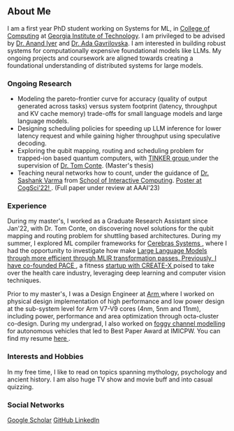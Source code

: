 ## About Me

I am a first year PhD student working on Systems for ML, in <a href="https://www.cc.gatech.edu/" target="_blank">College of Computing</a> at <a href="https://www.gatech.edu/" target="_blank">Georgia Institute of Technology</a>. I am privileged to be advised by [Dr. Anand Iyer](https://www.anand-iyer.com/) and [Dr. Ada Gavrilovska](https://sites.cc.gatech.edu/home/ada/). I am interested in building robust systems for computationally expensive foundational models like LLMs. My ongoing projects and coursework are aligned towards creating a foundational understanding of distributed systems for large models.

### Ongoing Research

- Modeling the pareto-frontier curve for accuracy (quality of output generated across tasks) versus system footprint (latency, throughput and KV cache memory) trade-offs for small language models and large language models.
- Designing scheduling policies for speeding up LLM inference for lower latency request and while gaining higher throughput using speculative decoding.
- Exploring the qubit mapping, routing and scheduling problem for trapped-ion based quantum computers, with <a href="http://prod.tinker.cc.gatech.edu/" target="_blank"> TINKER group </a> under the supervision of <a href="https://www.ece.gatech.edu/faculty-staff-directory/tom-conte" target="_blank">Dr. Tom Conte</a>. (Master's thesis)
- Teaching neural networks how to count, under the guidance of <a href="https://psychology.gatech.edu/sashank-varma" target="_blank">Dr. Sashank Varma</a> from <a href="https://ic.gatech.edu/" target="_blank">School of Interactive Computing</a>. <a href="https://escholarship.org/uc/item/91z2p9h1" target="_blank"> Poster at CogSci'22! </a>. (Full paper under review at AAAI'23)


### Experience

During my master's, I worked as a Graduate Research Assistant since Jan'22, with Dr. Tom Conte, on discovering novel solutions for the qubit mapping and routing problem for shuttling based architectures. During my summer, I explored ML compiler frameworks for <a href="https://www.cerebras.net/" target="_blank"> Cerebras Systems </a>, where I had the opportunity to investigate how make <a href="https://arxiv.org/abs/2007.14062" target="_blank"> Large Language Models through more efficient through MLIR transformation passes. Previously, I have co-founded <a href="https://www.paceworkout.com/" target="_blank"> PACE </a>, a fitness <a href="https://previewday.create-x.gatech.edu/company/pace" target="_blank"> startup with CREATE-X </a>  poised to take over the health care industry, leveraging deep learning and computer vision techniques. 
 
Prior to my master's, I was a Design Engineer at <a href="https://www.arm.com/" target="_blank"> Arm </a>  where I worked on physical design implementation of high performance and low power design at the sub-system level for Arm V7-V9 cores (4nm, 5nm and 11nm), including power, performance and area optimization through octa-cluster co-design. During my undergrad, I also worked on <a href="docs/papers/Performance_Analysis_of_a_Visible_Light_Vehicle-To-Vehicle_Wireless_Communication_System.pdf" target="_blank"> foggy channel modelling </a> for autonomous vehicles that led to Best Paper Award at IMICPW. You can find my resume <a href="docs/papers/Vima_Gupta_PhD (16).pdf" target="_blank"> here </a>. 

### Interests and Hobbies

In my free time, I like to read on topics spanning mythology, psychology and ancient history. I am also huge TV show and movie buff and into casual quizzing.

### Social Networks
<p float="left">
<a href="https://scholar.google.com/citations?user=Yno2pxMAAAAJ&hl=en" target="_blank"> Google Scholar</a>
<a href="https://github.com/VimaGupta345" target="_blank"> GitHub </a>
<a href="https://www.linkedin.com/in/vima-gupta/" target="_blank"> LinkedIn </a>
</p>

